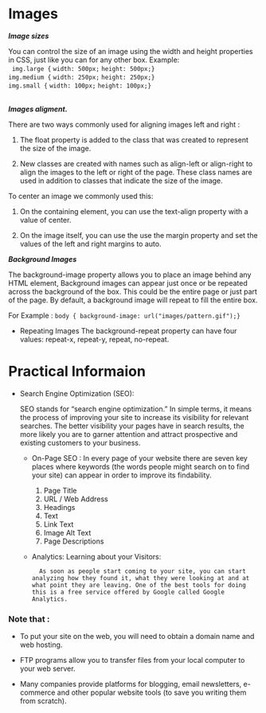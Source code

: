 # Images 

***Image sizes***
</br>

You can control the size of an
image using the width and
height properties in CSS, just
like you can for any other box.
Example:
</br>
 ` img.large {`
`width: 500px;`
`height: 500px;}`
<br>
`img.medium {`
`width: 250px;`
`height: 250px;}`
<br>
`img.small {`
`width: 100px;`
`height: 100px;}`
</br>
</br>

***Images aligment.***


There are two ways commonly used for aligning images left and right :
 1. The float property is added
to the class that was created to
represent the size of the image.

2. New classes are created with
names such as align-left or
align-right to align the images
to the left or right of the page.
These class names are used in
addition to classes that indicate
the size of the image.

To center an image we commonly used this:

1. On the containing element,
you can use the text-align
property with a value of center.

2. On the image itself, you can
use the use the margin property
and set the values of the left and
right margins to auto.

***Background Images***

The background-image
property allows you to place
an image behind any HTML
element, Background images can appear just once or be
repeated across the background of the box. This could be the entire
page or just part of the page. By
default, a background image will
repeat to fill the entire box.

For Example : `body {
background-image: url("images/pattern.gif");}`

* Repeating Images
The background-repeat
property can have four values: repeat-x, repeat-y, repeat, no-repeat.


# Practical Informaion

- Search Engine Optimization (SEO):

    SEO stands for “search engine optimization.” In simple terms, it means the process of improving your site to increase its visibility for relevant searches. The better visibility your pages have in search results, the more likely you are to garner attention and attract prospective and existing customers to your business.

    * On-Page SEO : In every page of your website there are seven key places where keywords
(the words people might search on to find your site) can appear in order
to improve its findability. 

        1. Page Title
        2. URL / Web Address
        3. Headings
        4. Text
        5. Link Text
        6. Image Alt Text
        7. Page Descriptions
    
    * Analytics: Learning
about your Visitors: 

            As soon as people start coming to your site, you can start analyzing how they found it, what they were looking at and at what point they are leaving. One of the best tools for doing this is a free service offered by Google called Google Analytics.

### Note that :
* To put your site on the web, you will need to obtain a
domain name and web hosting.

* FTP programs allow you to transfer files from your
local computer to your web server.

* Many companies provide platforms for blogging, email
newsletters, e-commerce and other popular website
tools (to save you writing them from scratch).
